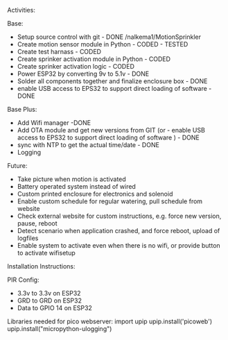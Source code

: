 Activities:


Base:
- Setup source control with git - DONE /nalkema1/MotionSprinkler
- Create motion sensor module in Python - CODED  - TESTED
- Create test harnass - CODED
- Create sprinker activation module in Python - CODED
- Create sprinker activation logic - CODED
- Power ESP32 by converting 9v to 5.1v - DONE
- Solder all components together and finalize enclosure box - DONE
- enable USB access to EPS32 to support direct loading of software - DONE 

Base Plus:
- Add Wifi manager -DONE
- Add OTA module and get new versions from GIT (or - enable USB access to EPS32 to support direct loading of software ) - DONE
- sync with NTP to get the actual time/date - DONE
- Logging

Future:
- Take picture when motion is activated
- Battery operated system instead of wired
- Custom printed enclosure for electronics and solenoid
- Enable custom schedule for regular watering, pull schedule from website
- Check external website for custom instructions, e.g. force new version, pause, reboot
- Detect scenario when application crashed, and force reboot, upload of logfiles
- Enable system to activate even when there is no wifi, or provide button to activate wifisetup


Installation Instructions:

PIR Config:
- 3.3v to 3.3v on ESP32
- GRD to GRD on ESP32
- Data to GPIO 14 on ESP32


Libraries needed for pico webserver:
import upip
upip.install('picoweb')
upip.install("micropython-ulogging")


